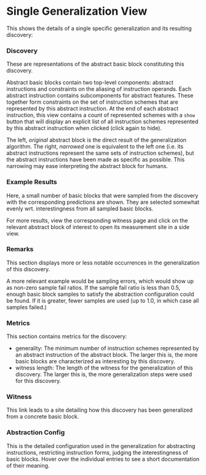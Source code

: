 # Single Generalization View

This shows the details of a single specific generalization and its resulting discovery:


### Discovery
These are representations of the abstract basic block constituting this discovery.

Abstract basic blocks contain two top-level components: abstract instructions and constraints on the aliasing of instruction operands.
Each abstract instruction contains subcomponents for abstract features.
These together form constraints on the set of instruction schemes that are represented by this abstract instruction.
At the end of each abstract instruction, this view contains a count of represented schemes with a `show` button that will display an explicit list of all instruction schemes represented by this abstract instruction when clicked (click again to hide).

The left, *original* abstract block is the direct result of the generalization algorithm.
The right, *narrowed* one is equivalent to the left one (i.e. its abstract instructions represent the same sets of instruction schemes), but the abstract instructions have been made as specific as possible.
This narrowing may ease interpreting the abstract block for humans.

### Example Results
Here, a small number of basic blocks that were sampled from the discovery with the corresponding predictions are shown.
They are selected somewhat evenly wrt. interestingness from all sampled basic blocks.

For more results, view the corresponding witness page and click on the relevant abstract block of interest to open its measurement site in a side view.

### Remarks
This section displays more or less notable occurrences in the generalization of this discovery.

A more relevant example would be sampling errors, which would show up as non-zero sample fail ratios.
If the sample fail ratio is less than 0.5, enough basic block samples to satisfy the abstraction configuration could be found.
If it is greater, fewer samples are used (up to 1.0, in which case all samples failed.)

### Metrics

This section contains metrics for the discovery:

  - generality: The minimum number of instruction schemes represented by an abstract instruction of the abstract block.
    The larger this is, the more basic blocks are characterized as interesting by this discovery.
  - witness length: The length of the witness for the generalization of this discovery.
    The larger this is, the more generalization steps were used for this discovery.


### Witness
This link leads to a site detailing how this discovery has been generalized from a concrete basic block.


### Abstraction Config

This is the detailed configuration used in the generalization for abstracting instructions, restricting instruction forms, judging the interestingness of basic blocks.
Hover over the individual entries to see a short documentation of their meaning.


